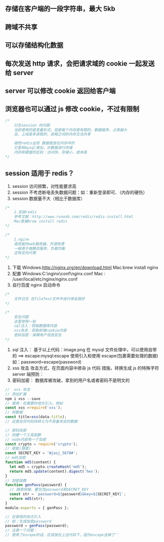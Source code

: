## 存储在客户端的一段字符串，最大 5kb

## 跨域不共享

## 可以存储结构化数据

## 每次发送 http 请求，会把请求域的 cookie 一起发送给 server

## server 可以修改 cookie 返回给客户端

## 浏览器也可以通过 js 修改 cookie，不过有限制

```js
/*
    衍生session 的问题
    当前使用的是变量形式，但是每个内存是有限的，数据越多，占用越大
    且，上线是多进程的，进程之间的内存无法共享

    继而redis出现 数据是放在内存中的
    它是和mysql类似，对数据进行存储
    内存和硬盘的区别：访问快，存储小，成本高
*/
```

## session 适用于 redis？

1.  session 访问频繁，对性能要求高
2.  session 不考虑断电丢失数据问题：如：重新登录即可、（内存的硬伤）
3.  session 数据量不大（相比于数据库）

```js
/*
    1.安装redis
    参考文献：http://www.runoob.com/redis/redis-install.html
    Mac直接brew install redis
*/
```

```js
/*
    1.nginx
    高性能的web服务器，开源免费
    一般用于做静态服务，负载均衡
    还有反向代理
*/
```

1. 下载
   Windows:http://nginx.org/en/download.html
   Mac:brew install nginx
2. 配置
   Windows:C:\nginx\conf\nginx.conf
   Mac : /user/local/etc/nginx/nginx.conf
3. 自行百度 nginx 启动命令

```js
/*
    文件日志 在fileTest文件中自行体会就好 
*/
```

```js
/*
    安全问题
    这里举例一些
    sql注入：窃取数据库内容
    xss攻击：窃取前端cookie内容
    密码加密：保障用户信息安全
*/
```

1. sql 注入：
   基于以上代码：image.png
   在 mysql 文件处理中，可以使用自带的 ==> escape:mysql:escape
   使用引入和使用 escape(包裹需要处理的数据) 如：password=escape(password)
2. xss 攻击
   攻击方式，在页面内容中掺杂 js 代码
   措施，转换生成 js 的特殊字符
   server 端预防：
3. 密码加密：
   数据库被攻破，拿到的用户名或者密码不是明文的

```js
//  xss 攻击
// 添加扩展
npm i xss --save
// 使用：在需要的地方引入。例如
const xss =require('xss');
// 将数据
const title=xss(data.title);
// 这里会将代码块转义为不具备攻击的数据
```

```js
// 密码加密
// 创建一个工具函数
// node内部有一个加密
const crypto = require('crypto');
// 密匙(随意)
const SECRET_KEY = 'Wjasj_5678#';
// md5加密
function md5(content) {
  let md5 = crypto.createHash('md5');
  return md5.update(content).digest('hex');
}
// 加密函数
function genPass(password) {
  // 随意拼接，要包含password和SECRET_KEY
  const str = `password=${password}&key=${SECRET_KEY}`;
  return md5(str);
}
module.exports = { genPass };
```

```js
// 在使用的地方引入
// 如：生成加密password
password = genPass(password);
// 注意一个问题：
// 使用了escape的话，应该放在上边代码下，因为escape去掉了''
```
